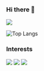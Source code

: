 ### Hi there 👋


<img src="https://github-readme-stats.vercel.app/api?username=HusoBey21&show_icons=true&theme=radical">

![Top Langs](https://github-readme-stats.vercel.app/api/top-langs/?username=HusoBey21&hide=TeX&layout=compact)

### Interests
[![](https://img.shields.io/badge/CSharp-fb8532?style=for-the-badge&logo=CSharp)]()
[![](https://img.shields.io/badge/Unity-fb8532?style=for-the-badge&logo=Unity)]()
[![](https://img.shields.io/badge/Python-fb8532?style=for-the-badge&logo=Python)]()

